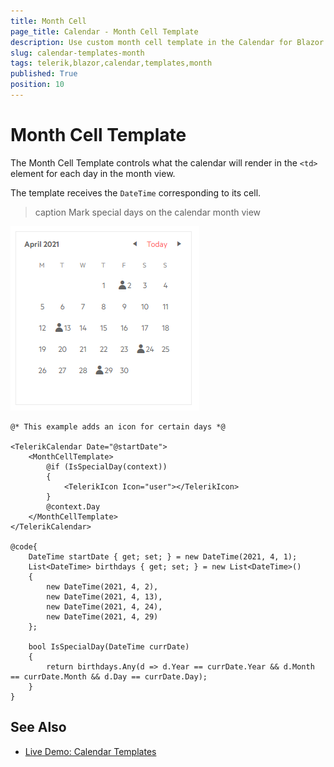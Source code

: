 ```yaml
---
title: Month Cell
page_title: Calendar - Month Cell Template
description: Use custom month cell template in the Calendar for Blazor.
slug: calendar-templates-month
tags: telerik,blazor,calendar,templates,month
published: True
position: 10
---
```


# Month Cell Template

The Month Cell Template controls what the calendar will render in the `<td>` element for each day in the month view.

The template receives the `DateTime` corresponding to its cell.

>caption Mark special days on the calendar month view

![calendar month cell template](images/calendar-month-template.png)

````CSHTML
@* This example adds an icon for certain days *@

<TelerikCalendar Date="@startDate">
    <MonthCellTemplate>
        @if (IsSpecialDay(context))
        {
            <TelerikIcon Icon="user"></TelerikIcon>
        }
        @context.Day
    </MonthCellTemplate>
</TelerikCalendar>

@code{
    DateTime startDate { get; set; } = new DateTime(2021, 4, 1);
    List<DateTime> birthdays { get; set; } = new List<DateTime>()
    {
        new DateTime(2021, 4, 2),
        new DateTime(2021, 4, 13),
        new DateTime(2021, 4, 24),
        new DateTime(2021, 4, 29)
    };

    bool IsSpecialDay(DateTime currDate)
    {
        return birthdays.Any(d => d.Year == currDate.Year && d.Month == currDate.Month && d.Day == currDate.Day);
    }
}
````


## See Also

 * [Live Demo: Calendar Templates](https://demos.telerik.com/blazor-ui/calendar/templates)
 

